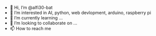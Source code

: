 - 👋 Hi, I’m @alfi30-bat
- 👀 I’m interested in AI, python, web devlopment, arduino, raspberry pi
- 🌱 I’m currently learning ...
- 💞️ I’m looking to collaborate on ...
- 📫 How to reach me 

<!---
alfi30-bat/alfi30-bat is a ✨ special ✨ repository because its `README.md` (this file) appears on your GitHub profile.
You can click the Preview link to take a look at your changes.
--->
